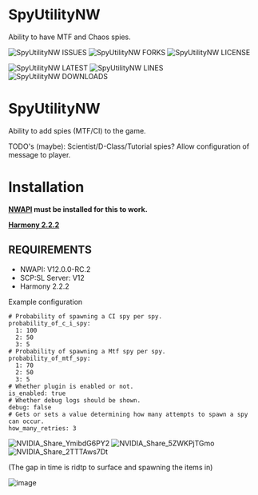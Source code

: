 # SpyUtilityNW
Ability to have MTF and Chaos spies. 



![SpyUtilityNW ISSUES](https://img.shields.io/github/issues/Undid-Iridium/SpyUtilityNW)
![SpyUtilityNW FORKS](https://img.shields.io/github/forks/Undid-Iridium/SpyUtilityNW)
![SpyUtilityNW LICENSE](https://img.shields.io/github/license/Undid-Iridium/SpyUtilityNW)


![SpyUtilityNW LATEST](https://img.shields.io/github/v/release/Undid-Iridium/SpyUtilityNW?include_prereleases&style=flat-square)
![SpyUtilityNW LINES](https://img.shields.io/tokei/lines/github/Undid-Iridium/SpyUtilityNW)
![SpyUtilityNW DOWNLOADS](https://img.shields.io/github/downloads/Undid-Iridium/SpyUtilityNW/total?style=flat-square)


# SpyUtilityNW

Ability to add spies (MTF/CI) to the game. 

TODO's (maybe):
Scientist/D-Class/Tutorial spies?
Allow configuration of message to player.

# Installation

**[NWAPI](https://github.com/northwood-studios/NwPluginAPI) must be installed for this to work.**

**[Harmony 2.2.2](https://github.com/pardeike/Harmony/releases/tag/v2.2.2.0)**

## REQUIREMENTS
* NWAPI: V12.0.0-RC.2
* SCP:SL Server: V12
* Harmony 2.2.2



Example configuration
```
# Probability of spawning a CI spy per spy.
probability_of_c_i_spy:
  1: 100
  2: 50
  3: 5
# Probability of spawning a Mtf spy per spy.
probability_of_mtf_spy:
  1: 70
  2: 50
  3: 5
# Whether plugin is enabled or not.
is_enabled: true
# Whether debug logs should be shown.
debug: false
# Gets or sets a value determining how many attempts to spawn a spy can occur.
how_many_retries: 3

 ```
 
![NVIDIA_Share_YmibdG6PY2](https://user-images.githubusercontent.com/24619207/163738277-e2a80193-5ae2-497e-99fd-181468e7742f.png)
![NVIDIA_Share_5ZWKPjTGmo](https://user-images.githubusercontent.com/24619207/163738279-76834f94-42ee-4bc6-845a-6eca3a60d577.png)
![NVIDIA_Share_2TTTAws7Dt](https://user-images.githubusercontent.com/24619207/163738278-5dc8afe0-9dbe-4e02-92ca-c9056e57c369.png)

(The gap in time is ridtp to surface and spawning the items in)

![image](https://user-images.githubusercontent.com/24619207/163898085-097de715-450f-47b9-adc1-ed5d019f789a.png)
